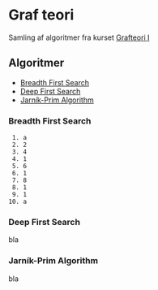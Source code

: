 # Graf teori
Samling af algoritmer fra kurset [Grafteori I](https://kursuskatalog.au.dk/da/course/121043/Grafteori-1) 

## Algoritmer
- [Breadth First Search](#Breadth-First-Search)
- [Deep First Search](#Deep-First-Search)
- [Jarník-Prim Algorithm](#Jarník-Prim-Algorithm)

### Breadth First Search
```
 1. a
 2. 2
 3. 4
 4. 1
 5. 6
 6. 1
 7. 8
 8. 1
 9. 1
10. a
```

### Deep First Search
bla

### Jarník-Prim Algorithm
bla
